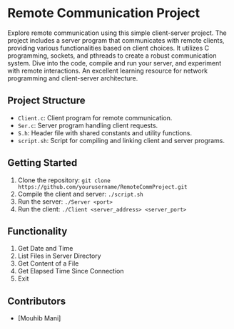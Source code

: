 # Remote Communication Project

Explore remote communication using this simple client-server project. The project includes a server program that communicates with remote clients, providing various functionalities based on client choices. It utilizes C programming, sockets, and pthreads to create a robust communication system. Dive into the code, compile and run your server, and experiment with remote interactions. An excellent learning resource for network programming and client-server architecture.

## Project Structure
- `Client.c`: Client program for remote communication.
- `Ser.c`: Server program handling client requests.
- `S.h`: Header file with shared constants and utility functions.
- `script.sh`: Script for compiling and linking client and server programs.

## Getting Started
1. Clone the repository: `git clone https://github.com/yourusername/RemoteCommProject.git`
2. Compile the client and server: `./script.sh`
3. Run the server: `./Server <port>`
4. Run the client: `./Client <server_address> <server_port>`

## Functionality
1. Get Date and Time
2. List Files in Server Directory
3. Get Content of a File
4. Get Elapsed Time Since Connection
5. Exit

## Contributors
- [Mouhib Mani]


